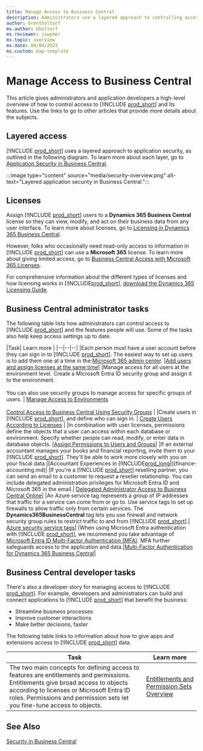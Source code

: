 ```yaml
---
title: Manage Access to Business Central
description: Administrators use a layered approach to controlling access to Business Central and its capabilities.
author: brentholtorf
ms.author: bholtorf
ms.reviewer: jswymer
ms.topic: overview
ms.date: 04/04/2023
ms.custom: bap-template
---
```


# Manage Access to Business Central

This article gives administrators and application developers a high-level overview of how to control access to [!INCLUDE [prod_short](includes/prod_short.md)] and its features. Use the links to go to other articles that provide more details about the subjects.

## Layered access

[!INCLUDE [prod_short](includes/prod_short.md)] uses a layered approach to application security, as outlined in the following diagram. To learn more about each layer, go to [Application Security in Business Central](/dynamics365/business-central/dev-itpro/security/security-application).

:::image type="content" source="media/security-overview.png" alt-text="Layered application security in Business Central.":::

## Licenses

Assign [!INCLUDE [prod_short](includes/prod_short.md)] users to a **Dynamics 365 Business Central** license so they can view, modify, and act on their business data from any user interface. To learn more about licenses, go to [Licensing in Dynamics 365 Business Central](/dynamics365/business-central/dev-itpro/deployment/licensing).

However, folks who occasionally need read-only access to information in [!INCLUDE [prod_short](includes/prod_short.md)] can use a **Microsoft 365** license. To learn more about giving limited access, go to [Business Central Access with Microsoft 365 Licenses](admin-access-with-m365-license.md).

For comprehensive information about the different types of licenses and how licensing works in [!INCLUDE[prod_short](includes/prod_short.md)], [download the Dynamics 365 Licensing Guide](https://go.microsoft.com/fwlink/?LinkId=866544).

## Business Central administrator tasks

The following table lists how administrators can control access to [!INCLUDE [prod_short](includes/prod_short.md)] and the features people will use. Some of the tasks also help keep access settings up to date.

|Task| Learn more |
|--|--|--|
|Each person must have a user account before they can sign in to [!INCLUDE [prod_short](includes/prod_short.md)]. The easiest way to set up users is to add them one at a time in the [Microsoft 365 admin center](https://go.microsoft.com/fwlink/p/?linkid=2024339). |[Add users and assign licenses at the same time](/microsoft-365/admin/add-users/add-users)|
|Manage access for all users at the environment level. Create a Microsoft Entra ID  security group and assign it to the environment.<br><br> You can also use security groups to manage access for specific groups of users. | [Manage Access to Environments](/dynamics365/business-central/dev-itpro/administration/tenant-admin-center-manage-access)<br><br>[Control Access to Business Central Using Security Groups](ui-security-groups.md) |
|Create users in [!INCLUDE [prod_short](includes/prod_short.md)], and define who can sign in. | [Create Users According to Licenses](ui-how-users-permissions.md) |
|In combination with user licenses, permissions define the objects that a user can access within each database or environment. Specify whether people can read, modify, or enter data in database objects. |[Assign Permissions to Users and Groups](ui-define-granular-permissions.md)|
|If an external accountant manages your books and financial reporting, invite them to your [!INCLUDE [prod_short](includes/prod_short.md)]. They'll be able to work more closely with you on your fiscal data.|[Accountant Experiences in [!INCLUDE[prod_long](includes/prod_long.md)]](finance-accounting.md)|
|If you're a [!INCLUDE [prod_short](includes/prod_short.md)] reselling partner, you can send an email to a customer to request a reseller relationship. You can include delegated administration privileges for Microsoft Entra ID and Microsoft 365 in the email.| [Delegated Administrator Access to Business Central Online](/dynamics365/business-central/dev-itpro/administration/delegated-admin)|
|An Azure service tag represents a group of IP addresses that traffic for a service can come from or go to. Use service tags to set up firewalls to allow traffic only from certain services. The **Dynamics365BusinessCentral** tag lets you use firewall and network security group rules to restrict traffic to and from [!INCLUDE [prod_short](includes/prod_short.md)].| [Azure security service tags](/dynamics365/business-central/dev-itpro/security/security-service-tags)|
|When using Microsoft Entra authentication with [!INCLUDE [prod_short](includes/prod_short.md)], we recommend you take advantage of [Microsoft Entra ID Multi-Factor Authentication (MFA)](/azure/active-directory/authentication/concept-mfa-howitworks). MFA further safeguards access to the application and data.|[Multi-Factor Authentication for Dynamics 365 Business Central](/dynamics365/business-central/dev-itpro/security/multifactor-authentication)|

## Business Central developer tasks

There's also a developer story for managing access to [!INCLUDE [prod_short](includes/prod_short.md)]. For example, developers and administrators can build and connect applications to [!INCLUDE [prod_short](includes/prod_short.md)] that benefit the business:  

* Streamline business processes
* Improve customer interactions
* Make better decisions, faster

The following table links to information about how to give apps and extensions access to [!INCLUDE [prod_short](includes/prod_short.md)] data.

| Task | Learn more |
|--|--|
|The two main concepts for defining access to features are entitlements and permissions. Entitlements give broad access to objects according to licenses or Microsoft Entra ID roles. Permissions and permission sets let you fine-tune access to objects. |[Entitlements and Permission Sets Overview](/dynamics365/business-central/dev-itpro/developer/devenv-entitlements-and-permissionsets-overview)|

## See Also

[Security in Business Central](/dynamics365/business-central/dev-itpro/security/security-and-protection)